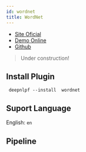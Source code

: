 ```yaml
---
id: wordnet
title: WordNet
---
```


- [Site Oficial](#)
- [Demo Online](#)
- [Github](#)

> Under construction!

## Install Plugin
<!--DOCUSAURUS_CODE_TABS-->

<!--Shell--> 
     deepnlpf --install  wordnet

<!--END_DOCUSAURUS_CODE_TABS-->

## Suport Language

English: ```en``` <br/>

## Pipeline
<!--DOCUSAURUS_CODE_TABS-->

<!--Json--> 
```
```

<!--yaml-->
```yaml
```
<!--END_DOCUSAURUS_CODE_TABS-->